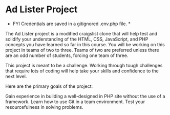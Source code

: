 # Ad Lister Project

* FYI Credentials are saved in a gitignored .env.php file. *

The Ad Lister project is a modified craigslist clone that will help test and solidify your understanding of the HTML, CSS, JavaScript, and PHP concepts you have learned so far in this course. You will be working on this project in teams of two to three. Teams of two are preferred unless there are an odd number of students, forcing one team of three.

This project is meant to be a challenge. Working through tough challenges that require lots of coding will help take your skills and confidence to the next level.

Here are the primary goals of the project:

Gain experience in building a well-designed in PHP site without the use of a framework.
Learn how to use Git in a team environment.
Test your resourcefulness in solving problems.

